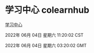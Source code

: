 # 学习中心 colearnhub
[学习中心](http://59.174.27.195:56308/colearnhub/)

2022年 06月 04日 星期六 11:20:02 CST

2022年 06月 04日 星期六 03:20:02 GMT
